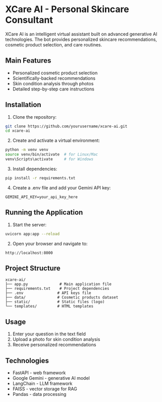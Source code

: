 # XCare AI - Personal Skincare Consultant

XCare AI is an intelligent virtual assistant built on advanced generative AI technologies. The bot provides personalized skincare recommendations, cosmetic product selection, and care routines.

## Main Features

- Personalized cosmetic product selection
- Scientifically-backed recommendations
- Skin condition analysis through photos
- Detailed step-by-step care instructions

## Installation

1. Clone the repository:
```bash
git clone https://github.com/yourusername/xcare-ai.git
cd xcare-ai
```

2. Create and activate a virtual environment:
```bash
python -m venv venv
source venv/bin/activate  # for Linux/Mac
venv\Scripts\activate     # for Windows
```

3. Install dependencies:
```bash
pip install -r requirements.txt
```

4. Create a .env file and add your Gemini API key:
```
GEMINI_API_KEY=your_api_key_here
```

## Running the Application

1. Start the server:
```bash
uvicorn app:app --reload
```

2. Open your browser and navigate to:
```
http://localhost:8000
```

## Project Structure

```
xcare-ai/
├── app.py              # Main application file
├── requirements.txt    # Project dependencies
├── .env               # API keys file
├── data/              # Cosmetic products dataset
├── static/            # Static files (logo)
└── templates/         # HTML templates
```

## Usage

1. Enter your question in the text field
2. Upload a photo for skin condition analysis
3. Receive personalized recommendations

## Technologies

- FastAPI - web framework
- Google Gemini - generative AI model
- LangChain - LLM framework
- FAISS - vector storage for RAG
- Pandas - data processing 